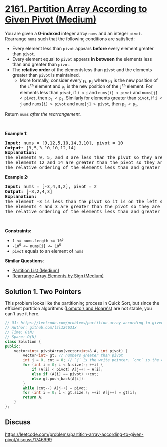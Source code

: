 # [2161. Partition Array According to Given Pivot (Medium)](https://leetcode.com/problems/partition-array-according-to-given-pivot/)

<p>You are given a <strong>0-indexed</strong> integer array <code>nums</code> and an integer <code>pivot</code>. Rearrange <code>nums</code> such that the following conditions are satisfied:</p>

<ul>
	<li>Every element less than <code>pivot</code> appears <strong>before</strong> every element greater than <code>pivot</code>.</li>
	<li>Every element equal to <code>pivot</code> appears <strong>in between</strong> the elements less than and greater than <code>pivot</code>.</li>
	<li>The <strong>relative order</strong> of the elements less than <code>pivot</code> and the elements greater than <code>pivot</code> is maintained.
	<ul>
		<li>More formally, consider every <code>p<sub>i</sub></code>, <code>p<sub>j</sub></code> where <code>p<sub>i</sub></code> is the new position of the <code>i<sup>th</sup></code> element and <code>p<sub>j</sub></code> is the new position of the <code>j<sup>th</sup></code> element. For elements less than <code>pivot</code>, if <code>i &lt; j</code> and <code>nums[i] &lt; pivot</code> and <code>nums[j] &lt; pivot</code>, then <code>p<sub>i</sub> &lt; p<sub>j</sub></code>. Similarly for elements greater than <code>pivot</code>, if <code>i &lt; j</code> and <code>nums[i] &gt; pivot</code> and <code>nums[j] &gt; pivot</code>, then <code>p<sub>i</sub> &lt; p<sub>j</sub></code>.</li>
	</ul>
	</li>
</ul>

<p>Return <code>nums</code><em> after the rearrangement.</em></p>

<p>&nbsp;</p>
<p><strong>Example 1:</strong></p>

<pre><strong>Input:</strong> nums = [9,12,5,10,14,3,10], pivot = 10
<strong>Output:</strong> [9,5,3,10,10,12,14]
<strong>Explanation:</strong> 
The elements 9, 5, and 3 are less than the pivot so they are on the left side of the array.
The elements 12 and 14 are greater than the pivot so they are on the right side of the array.
The relative ordering of the elements less than and greater than pivot is also maintained. [9, 5, 3] and [12, 14] are the respective orderings.
</pre>

<p><strong>Example 2:</strong></p>

<pre><strong>Input:</strong> nums = [-3,4,3,2], pivot = 2
<strong>Output:</strong> [-3,2,4,3]
<strong>Explanation:</strong> 
The element -3 is less than the pivot so it is on the left side of the array.
The elements 4 and 3 are greater than the pivot so they are on the right side of the array.
The relative ordering of the elements less than and greater than pivot is also maintained. [-3] and [4, 3] are the respective orderings.
</pre>

<p>&nbsp;</p>
<p><strong>Constraints:</strong></p>

<ul>
	<li><code>1 &lt;= nums.length &lt;= 10<sup>5</sup></code></li>
	<li><code>-10<sup>6</sup> &lt;= nums[i] &lt;= 10<sup>6</sup></code></li>
	<li><code>pivot</code> equals to an element of <code>nums</code>.</li>
</ul>


**Similar Questions**:
* [Partition List (Medium)](https://leetcode.com/problems/partition-list/)
* [Rearrange Array Elements by Sign (Medium)](https://leetcode.com/problems/rearrange-array-elements-by-sign/)

## Solution 1. Two Pointers

This problem looks like the partitioning process in Quick Sort, but since the efficient partition algorithms ([Lomuto's and Hoare's](https://www.geeksforgeeks.org/hoares-vs-lomuto-partition-scheme-quicksort/)) are not stable, you can't use it here.

```cpp
// OJ: https://leetcode.com/problems/partition-array-according-to-given-pivot/
// Author: github.com/lzl124631x
// Time: O(N)
// Space: O(N)
class Solution {
public:
    vector<int> pivotArray(vector<int>& A, int pivot) {
        vector<int> gt; // numbers greater than pivot
        int j = 0, cnt = 0; // `j` is the write pointer. `cnt` is the count of numbers equal to pivot
        for (int i = 0; i < A.size(); ++i) {
            if (A[i] < pivot) A[j++] = A[i];
            else if (A[i] == pivot) ++cnt;
            else gt.push_back(A[i]);
        }
        while (cnt--) A[j++] = pivot;
        for (int i = 0; i < gt.size(); ++i) A[j++] = gt[i];
        return A;
    }
};
```

## Discuss

https://leetcode.com/problems/partition-array-according-to-given-pivot/discuss/1746999